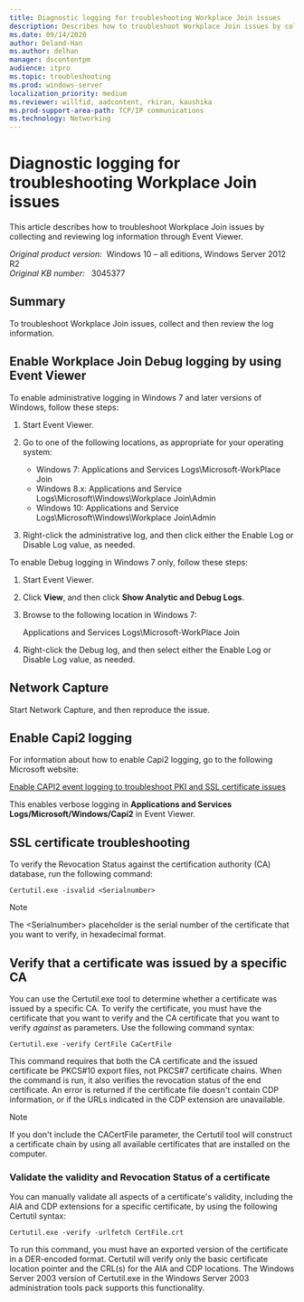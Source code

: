 ```yaml
---
title: Diagnostic logging for troubleshooting Workplace Join issues
description: Describes how to troubleshoot Workplace Join issues by collecting and reviewing log information through Event Viewer.
ms.date: 09/14/2020
author: Deland-Han
ms.author: delhan
manager: dscontentpm
audience: itpro
ms.topic: troubleshooting
ms.prod: windows-server
localization_priority: medium
ms.reviewer: willfid, aadcontent, rkiran, kaushika
ms.prod-support-area-path: TCP/IP communications
ms.technology: Networking
---
```

# Diagnostic logging for troubleshooting Workplace Join issues

This article describes how to troubleshoot Workplace Join issues by collecting and reviewing log information through Event Viewer.

_Original product version:_ &nbsp;Windows 10 – all editions, Windows Server 2012 R2  
_Original KB number:_ &nbsp; 3045377

## Summary

To troubleshoot Workplace Join issues, collect and then review the log information.

## Enable Workplace Join Debug logging by using Event Viewer

To enable administrative logging in Windows 7 and later versions of Windows, follow these steps:

1. Start Event Viewer.
2. Go to one of the following locations, as appropriate for your operating system:
   - Windows 7: Applications and Services Logs\\Microsoft-WorkPlace Join
   - Windows 8.x: Applications and Service Logs\\Microsoft\Windows\\Workplace Join\\Admin
   - Windows 10: Applications and Service Logs\\Microsoft\\Windows\\Workplace Join\\Admin

3. Right-click the administrative log, and then click either the Enable Log or Disable Log value, as needed.

To enable Debug logging in Windows 7 only, follow these steps:

1. Start Event Viewer.
2. Click **View**, and then click **Show Analytic and Debug Logs**.
3. Browse to the following location in Windows 7:

    Applications and Services Logs\\Microsoft-WorkPlace Join

4. Right-click the Debug log, and then select either the Enable Log or Disable Log  value, as needed.

## Network Capture

Start Network Capture, and then reproduce the issue.

## Enable Capi2 logging

For information about how to enable Capi2 logging, go to the following Microsoft website:

[Enable CAPI2 event logging to troubleshoot PKI and SSL certificate issues](https://www.thebestcsharpprogrammerintheworld.com/2013/09/09/enable-capi2-event-logging-to-troubleshoot-pki-and-ssl-certificate-issues/)

This enables verbose logging in **Applications and Services Logs/Microsoft/Windows/Capi2** in Event Viewer.

## SSL certificate troubleshooting

To verify the Revocation Status against the certification authority (CA) database, run the following command:

```console
Certutil.exe -isvalid <Serialnumber> 
```

> [!NOTE]
> The \<Serialnumber> placeholder is the serial number of the certificate that you want to verify, in hexadecimal format.

## Verify that a certificate was issued by a specific CA

You can use the Certutil.exe tool to determine whether a certificate was issued by a specific CA. To verify the certificate, you must have the certificate that you want to verify and the CA certificate that you want to verify *against* as parameters. Use the following command syntax:

```console
Certutil.exe -verify CertFile CaCertFile 
```

This command requires that both the CA certificate and the issued certificate be PKCS#10 export files, not PKCS#7 certificate chains. When the command is run, it also verifies the revocation status of the end certificate. An error is returned if the certificate file doesn't contain CDP information, or if the URLs indicated in the CDP extension are unavailable.

> [!NOTE]
> If you don't include the CACertFile parameter, the Certutil tool will construct a certificate chain by using all available certificates that are installed on the computer.

### Validate the validity and Revocation Status of a certificate

You can manually validate all aspects of a certificate's validity, including the AIA and CDP extensions for a specific certificate, by using the following Certutil syntax:

```console
Certutil.exe -verify -urlfetch CertFile.crt 
```

To run this command, you must have an exported version of the certificate in a DER-encoded format. Certutil will verify only the basic certificate location pointer and the CRL(s) for the AIA and CDP locations. The Windows Server 2003 version of Certutil.exe in the Windows Server 2003 administration tools pack supports this functionality.

